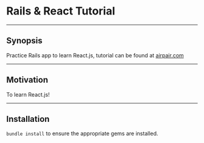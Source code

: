 # Rails & React Tutorial

----
## Synopsis

Practice Rails app to learn React.js, tutorial can be found at [airpair.com](https://www.airpair.com/reactjs/posts/reactjs-a-guide-for-rails-developers)

----
## Motivation

To learn React.js!

----
## Installation

`bundle install` to ensure the appropriate gems are installed.
